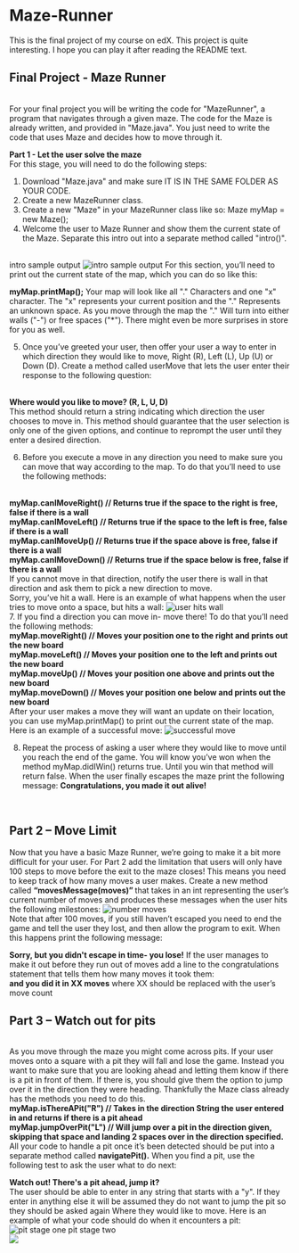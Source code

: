 # Maze-Runner
This is the final project of my course on edX. This project is quite interesting. I hope you can play it after reading the README text.  

<h2><Strong> Final Project - Maze Runner </Strong> </h2> 
<br>
For your final project you will be writing the code for "MazeRunner", a program that navigates through a given maze. The code for the Maze is already written, and provided in "Maze.java". You just need to write the code that uses Maze and decides how to move through it.

<b>Part 1 - Let the user solve the maze</b> 
<br>
For this stage, you will need to do the following steps:

1. Download "Maze.java" and make sure IT IS IN THE SAME FOLDER AS YOUR CODE.
2. Create a new MazeRunner class.
3. Create a new "Maze" in your MazeRunner class like so:
Maze myMap = new Maze();
4. Welcome the user to Maze Runner and show them the current state of the Maze. Separate this intro out into a separate method called "intro()".
<br>
intro sample output
<img src ="https://courses.edx.org/assets/courseware/v1/c88e2a15f26778adb8a168073cc56d44/asset-v1:Microsoft+DEV276x+1T2020a+type@asset+block/1-mazeStart.png" alt="intro sample output"/>
For this section, you’ll need to print out the current state of the map, which you can do so like this:

<strong>myMap.printMap();</strong>
Your map will look like all "." Characters and one "x" character. The "x" represents your current position and the "." Represents an unknown space. As you move through the map the "." Will turn into either walls ("-") or free spaces ("*"). There might even be more surprises in store for you as well.

5. Once you’ve greeted your user, then offer your user a way to enter in which direction they would like to move, Right (R), Left (L), Up (U) or Down (D). Create a method called userMove that lets the user enter their response to the following question:
<br>
<strong>Where would you like to move? (R, L, U, D)</strong>
<br>
This method should return a string indicating which direction the user chooses to move in. This method should guarantee that the user selection is only one of the given options, and continue to reprompt the user until they enter a desired direction.

6. Before you execute a move in any direction you need to make sure you can move that way according to the map. To do that you’ll need to use the following methods:
<br>
<Strong>
 myMap.canIMoveRight() // Returns true if the space to the right is free, false if there is a wall
  <br>
myMap.canIMoveLeft() // Returns true if the space to the left is free, false if there is a wall
  <br>
myMap.canIMoveUp() // Returns true if the space above is free, false if there is a wall
  <br>
myMap.canIMoveDown() // Returns true if the space below is free, false if there is a wall </strong>
<br>
If you cannot move in that direction, notify the user there is wall in that direction and ask them to pick a new direction to move.
<br>
Sorry, you’ve hit a wall.
Here is an example of what happens when the user tries to move onto a space, but hits a wall:

<img src="https://courses.edx.org/assets/courseware/v1/657d48b23c5ffcfba8efa956ae6accc2/asset-v1:Microsoft+DEV276x+1T2020a+type@asset+block/2-mazeMove.png" alt="user hits wall" />
<br>
7. If you find a direction you can move in- move there! To do that you’ll need the following methods:
<br>
<strong>
myMap.moveRight() // Moves your position one to the right and prints out the new board
<br>
myMap.moveLeft() // Moves your position one to the left and prints out the new board
  <br>
myMap.moveUp() // Moves your position one above and prints out the new board
  <br>
myMap.moveDown() // Moves your position one below and prints out the new board
</strong>
<br>
After your user makes a move they will want an update on their location, you can use myMap.printMap() to print out the current state of the map. Here is an example of a successful move:
<img src="https://courses.edx.org/assets/courseware/v1/9635b789434cf0d2252663fa76c83cfb/asset-v1:Microsoft+DEV276x+1T2020a+type@asset+block/3-mazeMove2.png" alt="successful move" />
<br>


8. Repeat the process of asking a user where they would like to move until you reach the end of the game. You will know you’ve won when the method myMap.didIWin() returns true. Until you win that method will return false. When the user finally escapes the maze print the following message:
<strong>Congratulations, you made it out alive!</strong>
<br>
<h2>Part 2 – Move Limit</h2>
Now that you have a basic Maze Runner, we’re going to make it a bit more difficult for your user. For Part 2 add the limitation that users will only have 100 steps to move before the exit to the maze closes! This means you need to keep track of how many moves a user makes. Create a new method called <b> “movesMessage(moves)” </b> that takes in an int representing the user’s current number of moves and produces these messages when the user hits the following milestones:
<img src="file:///C:/Users/DUC/Desktop/numbermoves.png" alt="number moves"/>
<br>
Note that after 100 moves, if you still haven’t escaped you need to end the game and tell the user they lost, and then allow the program to exit. When this happens print the following message:
<br>

<b>Sorry, but you didn't escape in time- you lose!</b>
If the user manages to make it out before they run out of moves add a line to the congratulations statement that tells them how many moves it took them:
<br>
<b>and you did it in XX moves</b>
where XX should be replaced with the user’s move count
<br>
<h2>Part 3 – Watch out for pits</h2>
<br>
As you move through the maze you might come across pits. If your user moves onto a square with a pit they will fall and lose the game. Instead you want to make sure that you are looking ahead and letting them know if there is a pit in front of them. If there is, you should give them the option to jump over it in the direction they were heading. Thankfully the Maze class already has the methods you need to do this.
<br>
<strong>
myMap.isThereAPit("R") // Takes in the direction String the user entered in and returns if there is a pit ahead
  <br>
myMap.jumpOverPit("L") // Will jump over a pit in the direction given, skipping that space and landing 2 spaces over in the direction specified.
  </strong>
  <br>
All your code to handle a pit once it’s been detected should be put into a separate method called <b>navigatePit().</b> When you find a pit, use the following test to ask the user what to do next:
<br>

<strong> Watch out! There's a pit ahead, jump it? </strong>
<br>
The user should be able to enter in any string that starts with a "y". If they enter in anything else it will be assumed they do not want to jump the pit so they should be asked again Where they would like to move. Here is an example of what your code should do when it encounters a pit:
<img src="https://courses.edx.org/assets/courseware/v1/24822daebc10bb83eeee7a352efce705/asset-v1:Microsoft+DEV276x+1T2020a+type@asset+block/4-mazePit1.png" alt="pit stage one pit stage two" />
<br>
<img src="https://courses.edx.org/assets/courseware/v1/b0e0490d3a6de84973fe0e41ae79a0f4/asset-v1:Microsoft+DEV276x+1T2020a+type@asset+block/5-mazePit2.png"/>
